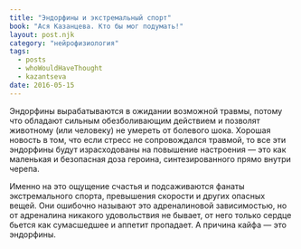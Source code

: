 ```yaml
---
title: "Эндорфины и экстремальный спорт"
book: "Ася Казанцева. Кто бы мог подумать!"
layout: post.njk
category: "нейрофизиология"
tags:
  - posts
  - whoWouldHaveThought
  - kazantseva
date: 2016-05-15
---
```


Эндорфины вырабатываются в ожидании возможной травмы, потому что обладают сильным обезболивающим действием и позволят животному (или человеку) не умереть от болевого шока. Хорошая новость в том, что если стресс не сопровождался травмой, то все эти эндорфины будут израсходованы на повышение настроения — это как маленькая и безопасная доза героина, синтезированного прямо внутри черепа.

Именно на это ощущение счастья и подсаживаются фанаты экстремального спорта, превышения скорости и других опасных вещей. Они ошибочно называют это адреналиновой зависимостью, но от адреналина никакого удовольствия не бывает, от него только сердце бьется как сумасшедшее и аппетит пропадает. А причина кайфа — это эндорфины.
